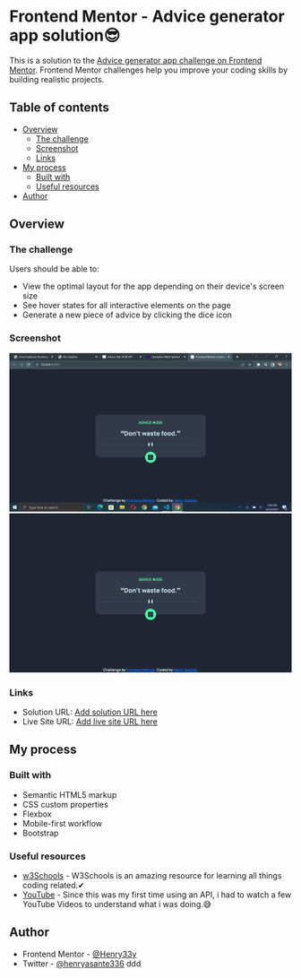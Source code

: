 # Frontend Mentor - Advice generator app solution😎

This is a solution to the [Advice generator app challenge on Frontend Mentor](https://www.frontendmentor.io/challenges/advice-generator-app-QdUG-13db). Frontend Mentor challenges help you improve your coding skills by building realistic projects.

## Table of contents

- [Overview](#overview)
  - [The challenge](#the-challenge)
  - [Screenshot](#screenshot)
  - [Links](#links)
- [My process](#my-process)
  - [Built with](#built-with)
  - [Useful resources](#useful-resources)
- [Author](#author)


## Overview

### The challenge

Users should be able to:

- View the optimal layout for the app depending on their device's screen size
- See hover states for all interactive elements on the page
- Generate a new piece of advice by clicking the dice icon

### Screenshot

![](/images/Screenshot%20(184).png)
![](/images/Screenshot%20(186).png)


### Links

- Solution URL: [Add solution URL here](https://your-solution-url.com)
- Live Site URL: [Add live site URL here](https://your-live-site-url.com)

## My process

### Built with

- Semantic HTML5 markup
- CSS custom properties
- Flexbox
- Mobile-first workflow
- Bootstrap



### Useful resources

- [w3Schools](https://www.w3schools.com) - W3Schools is an amazing resource for learning all things coding related.✔
- [YouTube](https://www.youtube.com) - Since this was my first time using an API, i had to watch a few YouTube Videos to understand what i was doing.😅


## Author

- Frontend Mentor - [@Henry33y](https://www.frontendmentor.io/profile/Henry33y)
- Twitter - [@henryasante336](https://www.twitter.com/henryasante336)
ddd